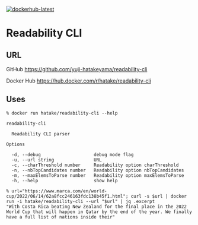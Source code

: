 [![dockerhub-latest](https://github.com/yuji-hatakeyama/readability-cli/actions/workflows/dockerhub-latest.yml/badge.svg)](https://github.com/yuji-hatakeyama/readability-cli/actions/workflows/dockerhub-latest.yml)

# Readability CLI

## URL

GitHub
https://github.com/yuji-hatakeyama/readability-cli

Docker Hub
https://hub.docker.com/r/hatake/readability-cli


## Uses

```
% docker run hatake/readability-cli --help

readability-cli

  Readability CLI parser

Options

  -d, --debug                    debug mode flag
  -u, --url string               URL
  -c, --charThreshold number     Readability option charThreshold
  -n, --nbTopCandidates number   Readability option nbTopCandidates
  -m, --maxElemsToParse number   Readability option maxElemsToParse
  -h, --help                     show help
```

```
% url="https://www.marca.com/en/world-cup/2022/06/14/62a8fcc246163fdc138b45f1.html"; curl -s $url | docker run -i hatake/readability-cli --url "$url" | jq .excerpt
"With Costa Rica beating New Zealand for the final place in the 2022 World Cup that will happen in Qatar by the end of the year. We finally have a full list of nations inside their"
```
